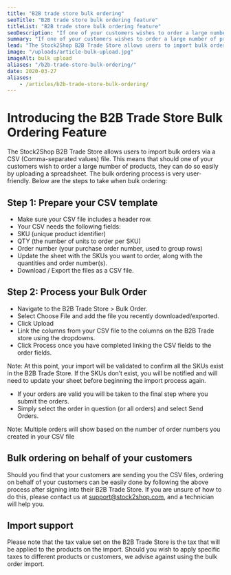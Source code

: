 ```yaml
---
title: "B2B trade store bulk ordering"
seoTitle: "B2B trade store bulk ordering feature"
titleList: "B2B trade store bulk ordering feature"
seoDescription: "If one of your customers wishes to order a large number of products, they can now do so easily by uploading a spreadsheet to the Stock2Shop B2B Trade Store using the new B2B Bulk Ordering Feature"
summary: "If one of your customers wishes to order a large number of products, they can now do so easily by uploading a spreadsheet to the Stock2Shop B2B Trade Store."
lead: "The Stock2Shop B2B Trade Store allows users to import bulk orders via a CSV (Comma-separated values) file. This means that should one of your customers wish to order a large number of products, they can do so easily by uploading a spreadsheet."
image: "/uploads/article-bulk-upload.jpg"
imageAlt: bulk upload
aliases: "/b2b-trade-store-bulk-ordering/"
date: 2020-03-27
aliases:
    - /articles/b2b-trade-store-bulk-ordering/
---
```


# Introducing the B2B Trade Store Bulk Ordering Feature
The Stock2Shop B2B Trade Store allows users to import bulk orders via a CSV (Comma-separated values) file. This means that should one of your customers wish to order a large number of products, they can do so easily by uploading a spreadsheet.
The bulk ordering process is very user-friendly. Below are the steps to take when bulk ordering:

## Step 1: Prepare your CSV template
- Make sure your CSV file includes a header row.
- Your CSV needs the following fields:
- SKU (unique product identifier)
- QTY (the number of units to order per SKU)
- Order number (your purchase order number, used to group rows)
- Update the sheet with the SKUs you want to order, along with the quantities and order number(s).
- Download / Export the files as a CSV file.

## Step 2: Process your Bulk Order
- Navigate to the B2B Trade Store > Bulk Order.
- Select Choose File and add the file you recently downloaded/exported.
- Click Upload
- Link the columns from your CSV file to the columns on the B2B Trade store using the dropdowns.
- Click Process once you have completed linking the CSV fields to the order fields.

Note: At this point, your import will be validated to confirm all the SKUs exist in the B2B Trade Store. If the SKUs don’t exist, you will be notified and will need to update your sheet before beginning the import process again.

- If your orders are valid you will be taken to the final step where you submit the orders.
- Simply select the order in question (or all orders) and select Send Orders.

Note: Multiple orders will show based on the number of order numbers you created in your CSV file

## Bulk ordering on behalf of your customers
Should you find that your customers are sending you the CSV files, ordering on behalf of your customers can be easily done by following the above process after signing into their B2B Trade Store. If you are unsure of how to do this, please contact us at support@stock2shop.com, and a technician will help you.

## Import support
Please note that the tax value set on the B2B Trade Store is the tax that will be applied to the products on the import. Should you wish to apply specific taxes to different products or customers, we advise against using the bulk order import.